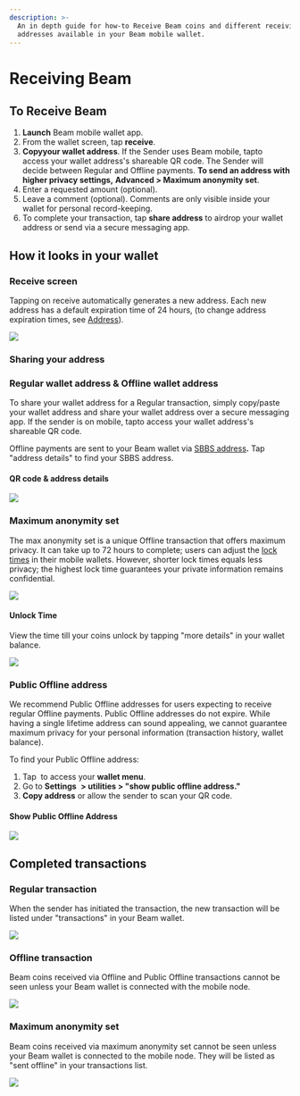 ```yaml
---
description: >-
  An in depth guide for how-to Receive Beam coins and different receiving
  addresses available in your Beam mobile wallet.
---
```


# Receiving Beam

## To Receive Beam

1. **Launch** Beam mobile wallet app.
2. From the wallet screen, tap **receive**.
3. **Copy**<img src=".gitbook/assets/Screen Shot 2021-07-14 at 10.22.49 PM.png" alt="" data-size="line">**your wallet address**. If the Sender uses Beam mobile, tap<img src=".gitbook/assets/Screen Shot 2021-07-01 at 9.38.55 PM (1).png" alt="" data-size="line">to access your wallet address's shareable QR code. The Sender will decide between Regular and Offline payments. **To send an address with higher privacy settings,** **Advanced > Maximum anonymity set**.
4. Enter a requested amount (optional).&#x20;
5. Leave a comment (optional). Comments are only visible inside your wallet for personal record-keeping.&#x20;
6. To complete your transaction, tap **share address** to airdrop your wallet address or send via a secure messaging app.

## How it looks in your wallet

### Receive screen

Tapping on receive automatically generates a new address. Each new address has a default expiration time of 24 hours, (to change address expiration times, see [Address](address.md#edit-an-address)).

![](<.gitbook/assets/Screen Shot 2021-06-27 at 5.14.57 PM (1).png>)

### Sharing your address

### Regular wallet address & Offline wallet address

To share your wallet address for a Regular transaction, simply copy/paste your wallet address and share your wallet address over a secure messaging app. If the sender is on mobile, tap<img src=".gitbook/assets/Screen Shot 2021-07-01 at 9.38.55 PM (1).png" alt="" data-size="line">to access your wallet address's shareable QR code.&#x20;

Offline payments are sent to your Beam wallet via [SBBS address](settings.md#utilities)**.** Tap "address details" to find your SBBS address.

#### QR code & address details

![](<.gitbook/assets/Screen Shot 2021-06-27 at 5.37.37 PM.png>)

### Maximum anonymity set

The max anonymity set is a unique Offline transaction that offers maximum privacy. It can take up to 72 hours to complete; users can adjust the [lock times](http://mobile-wallet-user-guide/settings#privacy) in their mobile wallets. However, shorter lock times equals less privacy; the highest lock time guarantees your private information remains confidential.  &#x20;

![](<.gitbook/assets/Screen Shot 2021-06-28 at 4.02.20 PM.png>)

#### Unlock Time

View the time till your coins unlock by tapping "more details" in your wallet balance.&#x20;

![](<.gitbook/assets/photo\_2021-05-28\_16-17-33 (32).jpg>)

### Public Offline address

We recommend Public Offline addresses for users expecting to receive regular Offline payments. Public Offline addresses do not expire. While having a single lifetime address can sound appealing, we cannot guarantee maximum privacy for your personal information (transaction history, wallet balance).&#x20;

To find your Public Offline address:

1. Tap <img src=".gitbook/assets/Screen Shot 2021-07-01 at 9.19.58 PM.png" alt="" data-size="line"> to access your **wallet menu**.&#x20;
2. Go to **Settings** <img src=".gitbook/assets/Screen Shot 2021-07-01 at 9.17.22 PM.png" alt="" data-size="line"> **> utilities > "show public offline address."**
3. **Copy address** or allow the sender to scan your QR code.

#### Show Public Offline Address

![](<.gitbook/assets/Screen Shot 2021-06-28 at 4.26.58 PM.png>)

## Completed transactions

### Regular transaction

When the sender has initiated the transaction, the new transaction will be listed under "transactions" in your Beam wallet.

![](https://gblobscdn.gitbook.com/assets%2F-MahNP292RdjN51kZZ89%2F-Man522M1aHUM4jcK1eW%2F-Man7WtzvC4pBZo-v4Dh%2Fphoto\_2021-05-28\_14-31-00.jpg?alt=media\&token=1eaa0287-7155-479c-a824-c7893192fa9a)

### Offline transaction

Beam coins received via Offline and Public Offline transactions cannot be seen unless your Beam wallet is connected with the mobile node.&#x20;

![](<.gitbook/assets/photo\_2021-05-28\_14-31-00 (1).jpg>)

### Maximum anonymity set&#x20;

Beam coins received via maximum anonymity set cannot be seen unless your Beam wallet is connected to the mobile node. They will be listed as "sent offline" in your transactions list.&#x20;

![](https://gblobscdn.gitbook.com/assets%2F-MahNP292RdjN51kZZ89%2F-Man522M1aHUM4jcK1eW%2F-Man9\_sJTBrSR\_vp2Y8h%2Fphoto\_2021-05-28\_16-17-33%20\(3\).jpg?alt=media\&token=9bb3ec4d-1b8f-4bb7-80ee-0827b015a09a)

